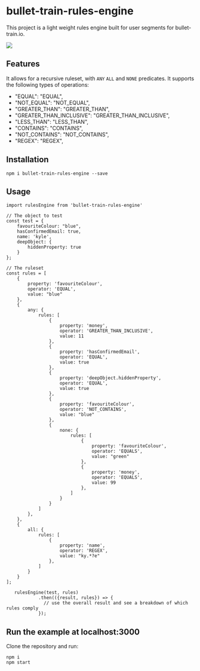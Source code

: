 # bullet-train-rules-engine
This project is a light weight rules engine built for user segments for bullet-train.io.


<img src="https://i.ibb.co/G5FZyjC/Screenshot-at-Apr-14-13-07-52.png">

## Features

It allows for a recursive ruleset, with ```ANY```  ```ALL``` and ```NONE``` predicates.
It supports the following types of operations:

- "EQUAL": "EQUAL",
- "NOT_EQUAL": "NOT_EQUAL",
- "GREATER_THAN": "GREATER_THAN",
- "GREATER_THAN_INCLUSIVE": "GREATER_THAN_INCLUSIVE",
- "LESS_THAN": "LESS_THAN",
- "CONTAINS": "CONTAINS",
- "NOT_CONTAINS": "NOT_CONTAINS",
- "REGEX": "REGEX",

## Installation

```
npm i bullet-train-rules-engine --save
``` 


## Usage
```
import rulesEngine from 'bullet-train-rules-engine'

// The object to test
const test = {
    favouriteColour: "blue",
    hasConfirmedEmail: true,
    name: 'kyle',
    deepObject: {
        hiddenProperty: true
    }
};

// The ruleset
const rules = [
    {
        property: 'favouriteColour',
        operator: 'EQUAL',
        value: "blue"
    },
    {
        any: {
            rules: [
                {
                    property: 'money',
                    operator: 'GREATER_THAN_INCLUSIVE',
                    value: 11
                },
                {
                    property: 'hasConfirmedEmail',
                    operator: 'EQUAL',
                    value: true
                },
                {
                    property: 'deepObject.hiddenProperty',
                    operator: 'EQUAL',
                    value: true
                },
                {
                    property: 'favouriteColour',
                    operator: 'NOT_CONTAINS',
                    value: "blue"
                },
                {
                    none: {
                        rules: [
                            {
                                property: 'favouriteColour',
                                operator: 'EQUALS',
                                value: "green"
                            },
                            {
                                property: 'money',
                                operator: 'EQUALS',
                                value: 99
                            },
                        ]
                    }
                }
            ]
        },
    },
    {
        all: {
            rules: [
                {
                    property: 'name',
                    operator: 'REGEX',
                    value: "ky.*?e"
                },
            ]
        }
    }
];

   rulesEngine(test, rules)
            .then(({result, rules}) => {
              // use the overall result and see a breakdown of which rules comply
            });

``` 

## Run the example at localhost:3000
Clone the repository and run:

```
npm i
npm start
```

